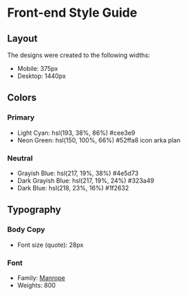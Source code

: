 # Front-end Style Guide

## Layout

The designs were created to the following widths:

- Mobile: 375px
- Desktop: 1440px

## Colors

### Primary

- Light Cyan: hsl(193, 38%, 86%)  #cee3e9
- Neon Green: hsl(150, 100%, 66%) 	#52ffa8 icon arka plan

### Neutral

- Grayish Blue: hsl(217, 19%, 38%)   	#4e5d73
- Dark Grayish Blue: hsl(217, 19%, 24%)   #323a49
- Dark Blue: hsl(218, 23%, 16%)   	#1f2632

## Typography

### Body Copy

- Font size (quote): 28px

### Font

- Family: [Manrope](https://fonts.google.com/specimen/Manrope)
- Weights: 800
